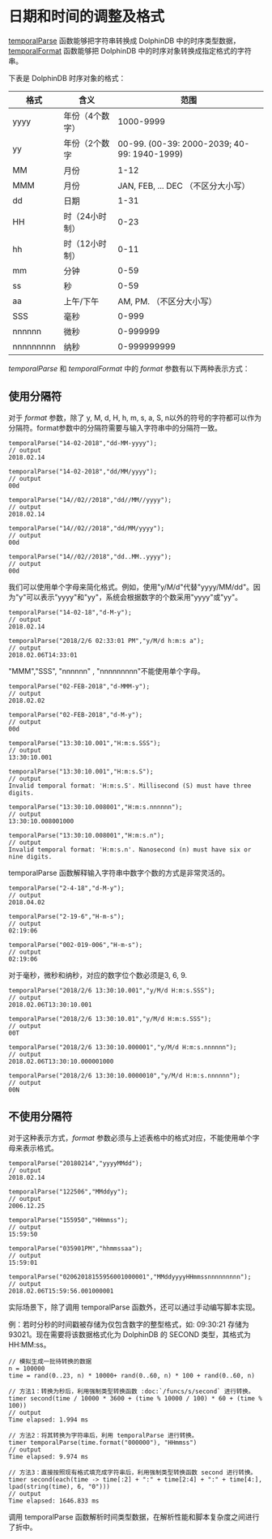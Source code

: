 # 日期和时间的调整及格式

[temporalParse](../../funcs/t/temporalParse.html)
函数能够把字符串转换成 DolphinDB 中的时序类型数据，[temporalFormat](../../funcs/t/temporalFormat.html) 函数能够把 DolphinDB 中的时序对象转换成指定格式的字符串。

下表是 DolphinDB 时序对象的格式：

| 格式 | 含义 | 范围 |
| --- | --- | --- |
| yyyy | 年份（4个数字） | 1000-9999 |
| yy | 年份（2个数字 | 00-99. (00-39: 2000-2039; 40-99: 1940-1999) |
| MM | 月份 | 1-12 |
| MMM | 月份 | JAN, FEB, ... DEC （不区分大小写） |
| dd | 日期 | 1-31 |
| HH | 时（24小时制） | 0-23 |
| hh | 时（12小时制） | 0-11 |
| mm | 分钟 | 0-59 |
| ss | 秒 | 0-59 |
| aa | 上午/下午 | AM, PM. （不区分大小写） |
| SSS | 毫秒 | 0-999 |
| nnnnnn | 微秒 | 0-999999 |
| nnnnnnnnn | 纳秒 | 0-999999999 |

*temporalParse* 和 *temporalFormat* 中的 *format* 参数有以下两种表示方式：

## 使用分隔符

对于 *format* 参数，除了 y, M, d, H, h, m, s, a, S,
n以外的符号的字符都可以作为分隔符。format参数中的分隔符需要与输入字符串中的分隔符一致。

```
temporalParse("14-02-2018","dd-MM-yyyy");
// output
2018.02.14

temporalParse("14-02-2018","dd/MM/yyyy");
// output
00d

temporalParse("14//02//2018","dd//MM//yyyy");
// output
2018.02.14

temporalParse("14//02//2018","dd/MM/yyyy");
// output
00d

temporalParse("14//02//2018","dd..MM..yyyy");
// output
00d
```

我们可以使用单个字母来简化格式。例如，使用"y/M/d"代替"yyyy/MM/dd"。因为"y"可以表示"yyyy"和"yy"，系统会根据数字的个数采用"yyyy"或"yy"。

```
temporalParse("14-02-18","d-M-y");
// output
2018.02.14

temporalParse("2018/2/6 02:33:01 PM","y/M/d h:m:s a");
// output
2018.02.06T14:33:01
```

"MMM","SSS", "nnnnnn" , "nnnnnnnnn"不能使用单个字母。

```
temporalParse("02-FEB-2018","d-MMM-y");
// output
2018.02.02

temporalParse("02-FEB-2018","d-M-y");
// output
00d

temporalParse("13:30:10.001","H:m:s.SSS");
// output
13:30:10.001

temporalParse("13:30:10.001","H:m:s.S");
// output
Invalid temporal format: 'H:m:s.S'. Millisecond (S) must have three digits.

temporalParse("13:30:10.008001","H:m:s.nnnnnn");
// output
13:30:10.008001000

temporalParse("13:30:10.008001","H:m:s.n");
// output
Invalid temporal format: 'H:m:s.n'. Nanosecond (n) must have six or nine digits.
```

temporalParse 函数解释输入字符串中数字个数的方式是非常灵活的。

```
temporalParse("2-4-18","d-M-y");
// output
2018.04.02

temporalParse("2-19-6","H-m-s");
// output
02:19:06

temporalParse("002-019-006","H-m-s");
// output
02:19:06
```

对于毫秒，微秒和纳秒，对应的数字位个数必须是3, 6, 9.

```
temporalParse("2018/2/6 13:30:10.001","y/M/d H:m:s.SSS");
// output
2018.02.06T13:30:10.001

temporalParse("2018/2/6 13:30:10.01","y/M/d H:m:s.SSS");
// output
00T

temporalParse("2018/2/6 13:30:10.000001","y/M/d H:m:s.nnnnnn");
// output
2018.02.06T13:30:10.000001000

temporalParse("2018/2/6 13:30:10.0000010","y/M/d H:m:s.nnnnnn");
// output
00N
```

## 不使用分隔符

对于这种表示方式，*format* 参数必须与上述表格中的格式对应，不能使用单个字母来表示格式。

```
temporalParse("20180214","yyyyMMdd");
// output
2018.02.14

temporalParse("122506","MMddyy");
// output
2006.12.25

temporalParse("155950","HHmmss");
// output
15:59:50

temporalParse("035901PM","hhmmssaa");
// output
15:59:01

temporalParse("02062018155956001000001","MMddyyyyHHmmssnnnnnnnnn");
// output
2018.02.06T15:59:56.001000001
```

实际场景下，除了调用 temporalParse 函数外，还可以通过手动编写脚本实现。

例：若时分秒的时间戳被存储为仅包含数字的整型格式，如: 09:30:21 存储为 93021。现在需要将该数据格式化为
DolphinDB 的 SECOND 类型，其格式为 HH:MM:ss。

```
// 模拟生成一批待转换的数据
n = 100000
time = rand(0..23, n) * 10000+ rand(0..60, n) * 100 + rand(0..60, n)

// 方法1：转换为秒后，利用强制类型转换函数 :doc:`/funcs/s/second` 进行转换。
timer second(time / 10000 * 3600 + (time % 10000 / 100) * 60 + (time % 100))
// output
Time elapsed: 1.994 ms

// 方法2：将其转换为字符串后，利用 temporalParse 进行转换。
timer temporalParse(time.format("000000"), "HHmmss")
// output
Time elapsed: 9.974 ms

// 方法3：直接按照现有格式填充成字符串后，利用强制类型转换函数 second 进行转换。
timer second(each(time -> time[:2] + ":" + time[2:4] + ":" + time[4:], lpad(string(time), 6, "0")))
// output
Time elapsed: 1646.833 ms
```

调用 temporalParse 函数解析时间类型数据，在解析性能和脚本复杂度之间进行了折中。

